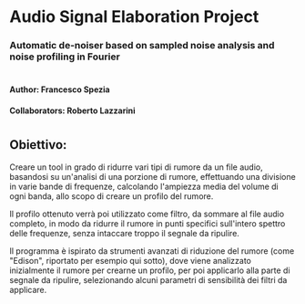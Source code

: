 # Audio Signal Elaboration Project
### Automatic de-noiser based on sampled noise analysis and noise profiling in Fourier
#
#### **Author:** Francesco Spezia
#### **Collaborators:** Roberto Lazzarini
#
## **Obiettivo:**
Creare un tool in grado di ridurre vari tipi di rumore da un file audio, basandosi su un'analisi di una porzione di rumore, effettuando una divisione in varie bande di frequenze, calcolando l'ampiezza media del volume di ogni banda, allo scopo di creare un profilo del rumore.

Il profilo ottenuto verrà poi utilizzato come filtro, da sommare al file audio completo, in modo da ridurre il rumore in punti specifici sull'intero spettro delle frequenze, senza intaccare troppo il segnale da ripulire.


Il programma è ispirato da strumenti avanzati di riduzione del rumore (come "Edison", riportato per esempio qui sotto), dove viene analizzato inizialmente il rumore per crearne un profilo, per poi applicarlo alla parte di segnale da ripulire, selezionando alcuni parametri di sensibilità dei filtri da applicare.

